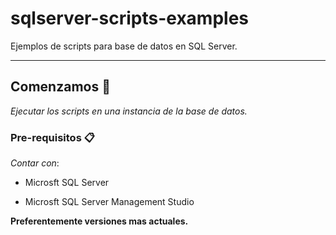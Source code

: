# sqlserver-scripts-examples

Ejemplos de scripts para base de datos en SQL Server. 

----
## Comenzamos 🚀

_Ejecutar los scripts en una instancia de la base de datos._
 
### Pre-requisitos 📋

_Contar con_:

- Microsft SQL Server 
* Microsft SQL Server Management Studio  

__Preferentemente versiones mas actuales.__




